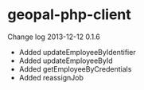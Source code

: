 geopal-php-client
=================


Change log
2013-12-12
0.1.6
* Added updateEmployeeByIdentifier
* Added updateEmployeeById
* Added getEmployeeByCredentials
* Added reassignJob